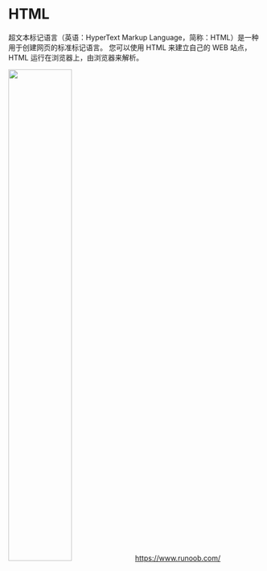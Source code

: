 # HTML 
超文本标记语言（英语：HyperText Markup Language，简称：HTML）是一种用于创建网页的标准标记语言。
您可以使用 HTML 来建立自己的 WEB 站点，HTML 运行在浏览器上，由浏览器来解析。








<span style="color:#333333"><img src="http://static.runoob.com/images/runoob-logo.png" width="50%">https://www.runoob.com/</span>
